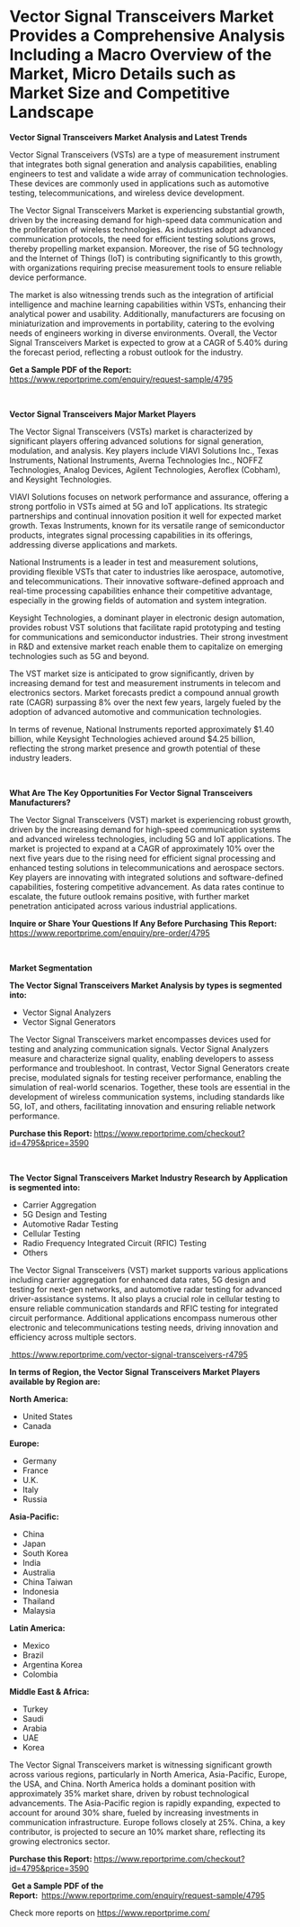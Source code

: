 <p><h1>Vector Signal Transceivers Market Provides a Comprehensive Analysis Including a Macro Overview of the Market, Micro Details such as Market Size and Competitive Landscape</h1></p><p><strong>Vector Signal Transceivers Market Analysis and Latest Trends</strong></p>
<p><p>Vector Signal Transceivers (VSTs) are a type of measurement instrument that integrates both signal generation and analysis capabilities, enabling engineers to test and validate a wide array of communication technologies. These devices are commonly used in applications such as automotive testing, telecommunications, and wireless device development.</p><p>The Vector Signal Transceivers Market is experiencing substantial growth, driven by the increasing demand for high-speed data communication and the proliferation of wireless technologies. As industries adopt advanced communication protocols, the need for efficient testing solutions grows, thereby propelling market expansion. Moreover, the rise of 5G technology and the Internet of Things (IoT) is contributing significantly to this growth, with organizations requiring precise measurement tools to ensure reliable device performance.</p><p>The market is also witnessing trends such as the integration of artificial intelligence and machine learning capabilities within VSTs, enhancing their analytical power and usability. Additionally, manufacturers are focusing on miniaturization and improvements in portability, catering to the evolving needs of engineers working in diverse environments. Overall, the Vector Signal Transceivers Market is expected to grow at a CAGR of 5.40% during the forecast period, reflecting a robust outlook for the industry.</p></p>
<p><strong>Get a Sample PDF of the Report:&nbsp;</strong> <a href="https://www.reportprime.com/enquiry/request-sample/4795?utm_campaign=2992&utm_medium=2&utm_source=Github&utm_content=ia&utm_term=19032025&utm_id=vector-signal-transceivers">https://www.reportprime.com/enquiry/request-sample/4795</a></p>
<p>&nbsp;</p>
<p><strong>Vector Signal Transceivers Major Market Players</strong></p>
<p><p>The Vector Signal Transceivers (VSTs) market is characterized by significant players offering advanced solutions for signal generation, modulation, and analysis. Key players include VIAVI Solutions Inc., Texas Instruments, National Instruments, Averna Technologies Inc., NOFFZ Technologies, Analog Devices, Agilent Technologies, Aeroflex (Cobham), and Keysight Technologies. </p><p>VIAVI Solutions focuses on network performance and assurance, offering a strong portfolio in VSTs aimed at 5G and IoT applications. Its strategic partnerships and continual innovation position it well for expected market growth. Texas Instruments, known for its versatile range of semiconductor products, integrates signal processing capabilities in its offerings, addressing diverse applications and markets.</p><p>National Instruments is a leader in test and measurement solutions, providing flexible VSTs that cater to industries like aerospace, automotive, and telecommunications. Their innovative software-defined approach and real-time processing capabilities enhance their competitive advantage, especially in the growing fields of automation and system integration.</p><p>Keysight Technologies, a dominant player in electronic design automation, provides robust VST solutions that facilitate rapid prototyping and testing for communications and semiconductor industries. Their strong investment in R&D and extensive market reach enable them to capitalize on emerging technologies such as 5G and beyond.</p><p>The VST market size is anticipated to grow significantly, driven by increasing demand for test and measurement instruments in telecom and electronics sectors. Market forecasts predict a compound annual growth rate (CAGR) surpassing 8% over the next few years, largely fueled by the adoption of advanced automotive and communication technologies.</p><p>In terms of revenue, National Instruments reported approximately $1.40 billion, while Keysight Technologies achieved around $4.25 billion, reflecting the strong market presence and growth potential of these industry leaders.</p></p>
<p>&nbsp;</p>
<p><strong>What Are The Key Opportunities For Vector Signal Transceivers Manufacturers?</strong></p>
<p><p>The Vector Signal Transceivers (VST) market is experiencing robust growth, driven by the increasing demand for high-speed communication systems and advanced wireless technologies, including 5G and IoT applications. The market is projected to expand at a CAGR of approximately 10% over the next five years due to the rising need for efficient signal processing and enhanced testing solutions in telecommunications and aerospace sectors. Key players are innovating with integrated solutions and software-defined capabilities, fostering competitive advancement. As data rates continue to escalate, the future outlook remains positive, with further market penetration anticipated across various industrial applications.</p></p>
<p><strong>Inquire or Share Your Questions If Any Before Purchasing This Report:</strong> <a href="https://www.reportprime.com/enquiry/pre-order/4795?utm_campaign=2992&utm_medium=2&utm_source=Github&utm_content=ia&utm_term=19032025&utm_id=vector-signal-transceivers">https://www.reportprime.com/enquiry/pre-order/4795</a></p>
<p>&nbsp;</p>
<p><strong>Market Segmentation</strong></p>
<p><strong>The Vector Signal Transceivers Market Analysis by types is segmented into:</strong></p>
<p><ul><li>Vector Signal Analyzers</li><li>Vector Signal Generators</li></ul></p>
<p><p>The Vector Signal Transceivers market encompasses devices used for testing and analyzing communication signals. Vector Signal Analyzers measure and characterize signal quality, enabling developers to assess performance and troubleshoot. In contrast, Vector Signal Generators create precise, modulated signals for testing receiver performance, enabling the simulation of real-world scenarios. Together, these tools are essential in the development of wireless communication systems, including standards like 5G, IoT, and others, facilitating innovation and ensuring reliable network performance.</p></p>
<p><strong>Purchase this Report:&nbsp;</strong><a href="https://www.reportprime.com/checkout?id=4795&price=3590&utm_campaign=2992&utm_medium=2&utm_source=Github&utm_content=ia&utm_term=19032025&utm_id=vector-signal-transceivers">https://www.reportprime.com/checkout?id=4795&price=3590</a></p>
<p>&nbsp;</p>
<p><strong>The Vector Signal Transceivers Market Industry Research by Application is segmented into:</strong></p>
<p><ul><li>Carrier Aggregation</li><li>5G Design and Testing</li><li>Automotive Radar Testing</li><li>Cellular Testing</li><li>Radio Frequency Integrated Circuit (RFIC) Testing</li><li>Others</li></ul></p>
<p><p>The Vector Signal Transceivers (VST) market supports various applications including carrier aggregation for enhanced data rates, 5G design and testing for next-gen networks, and automotive radar testing for advanced driver-assistance systems. It also plays a crucial role in cellular testing to ensure reliable communication standards and RFIC testing for integrated circuit performance. Additional applications encompass numerous other electronic and telecommunications testing needs, driving innovation and efficiency across multiple sectors.</p></p>
<p><a href="https://www.reportprime.com/vector-signal-transceivers-r4795?utm_campaign=2992&utm_medium=2&utm_source=Github&utm_content=ia&utm_term=19032025&utm_id=vector-signal-transceivers">&nbsp;https://www.reportprime.com/vector-signal-transceivers-r4795</a></p>
<p><strong>In terms of Region, the Vector Signal Transceivers Market Players available by Region are:</strong></p>
<p>
    <p> <strong> North America: </strong>
        <ul>
            <li>United States</li>
            <li>Canada</li>
        </ul>
        </p> 
    <p> <strong> Europe: </strong>
        <ul>
            <li>Germany</li>
            <li>France</li>
            <li>U.K.</li>
            <li>Italy</li>
            <li>Russia</li>
        </ul>
        </p> 
    <p> <strong> Asia-Pacific: </strong>
        <ul>
            <li>China</li>
            <li>Japan</li>
            <li>South Korea</li>
            <li>India</li>
            <li>Australia</li>
            <li>China Taiwan</li>
            <li>Indonesia</li>
            <li>Thailand</li>
            <li>Malaysia</li>
        </ul>
        </p> 
    <p> <strong> Latin America: </strong>
        <ul>
            <li>Mexico</li>
            <li>Brazil</li>
            <li>Argentina Korea</li>
            <li>Colombia</li>
        </ul>
        </p> 
    <p> <strong> Middle East & Africa: </strong>
        <ul>
            <li>Turkey</li>
            <li>Saudi</li>
            <li>Arabia</li>
            <li>UAE</li>
            <li>Korea</li>
        </ul>
    </p>
    </p>
<p><p>The Vector Signal Transceivers market is witnessing significant growth across various regions, particularly in North America, Asia-Pacific, Europe, the USA, and China. North America holds a dominant position with approximately 35% market share, driven by robust technological advancements. The Asia-Pacific region is rapidly expanding, expected to account for around 30% share, fueled by increasing investments in communication infrastructure. Europe follows closely at 25%. China, a key contributor, is projected to secure an 10% market share, reflecting its growing electronics sector.</p></p>
<p><strong>Purchase this Report: </strong><a href="https://www.reportprime.com/checkout?id=4795&price=3590&utm_campaign=2992&utm_medium=2&utm_source=Github&utm_content=ia&utm_term=19032025&utm_id=vector-signal-transceivers">https://www.reportprime.com/checkout?id=4795&price=3590</a></p>
<p>&nbsp;<strong>Get a Sample PDF of the Report:&nbsp;&nbsp;</strong><a href="https://www.reportprime.com/enquiry/request-sample/4795?utm_campaign=2992&utm_medium=2&utm_source=Github&utm_content=ia&utm_term=19032025&utm_id=vector-signal-transceivers">https://www.reportprime.com/enquiry/request-sample/4795</a></p>
<p><strong></strong></p>
<p>Check more reports on <a href="https://www.reportprime.com/?utm_campaign=2992&utm_medium=2&utm_source=Github&utm_content=ia&utm_term=19032025&utm_id=vector-signal-transceivers">https://www.reportprime.com/</a></p>
